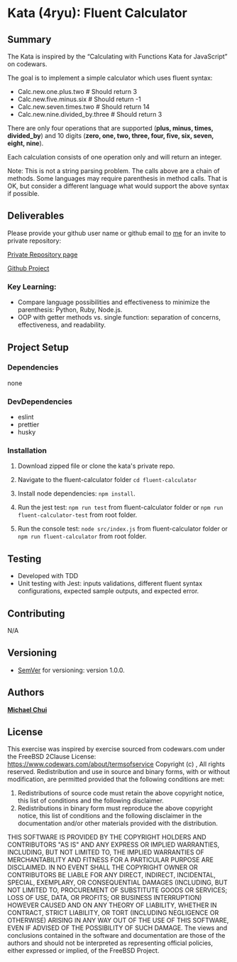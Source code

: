 # Kata (4ryu): Fluent Calculator

## Summary

The Kata is inspired by the “Calculating with Functions Kata for JavaScript” on codewars.

The goal is to implement a simple calculator which uses fluent syntax:

- Calc.new.one.plus.two # Should return 3
- Calc.new.five.minus.six # Should return -1
- Calc.new.seven.times.two # Should return 14
- Calc.new.nine.divided_by.three # Should return 3

There are only four operations that are supported (**plus, minus, times, divided_by**) and 10 digits (**zero, one, two, three, four, five, six, seven, eight, nine**).

Each calculation consists of one operation only and will return an integer.

Note: This is not a string parsing problem. The calls above are a chain of methods. Some languages may require parenthesis in method calls. That is OK, but consider a different language what would support the above syntax if possible.

## Deliverables
Please provide your github user name or github email to [me](michael.chui1@ucalgary.ca) for an invite to private repository:

[Private Repository page](https://github.com/mikel-k-khui/kata/tree/master/fluent-calculator)

[Github Project](https://github.com/mikel-k-khui/kata/projects/1)

### Key Learning:

- Compare language possibilities and effectiveness to minimize the parenthesis: Python, Ruby, Node.js.
- OOP with getter methods vs. single function: separation of concerns, effectiveness, and readability.

## Project Setup

### Dependencies

none

### DevDependencies

- eslint
- prettier
- husky

### Installation

1. Download zipped file or clone the kata's private repo.

2. Navigate to the fluent-calculator folder `cd fluent-calculator`

3. Install node dependencies: `npm install`.

4. Run the jest test: `npm run test` from fluent-calculator folder or `npm run fluent-calculator-test` from root folder.

5. Run the console test: `node src/index.js` from fluent-calculator folder or `npm run fluent-calculator` from root folder.

## Testing

- Developed with TDD
- Unit testing with Jest: inputs validations, different fluent syntax configurations, expected sample outputs, and expected error.

## Contributing

N/A

## Versioning

- [SemVer](http://semver.org/) for versioning: version 1.0.0.

## Authors

[**Michael Chui**](https://github.com/mikel-k-khui)

## License

This exercise was inspired by exercise sourced from codewars.com under the FreeBSD 2Clause License:
https://www.codewars.com/about/termsofservice
Copyright (c) , All rights reserved. Redistribution and use in source and binary forms, with or without modification, are permitted provided that the following conditions are met:

1. Redistributions of source code must retain the above copyright notice, this list of conditions
   and the following disclaimer.
2. Redistributions in binary form must reproduce the above copyright notice, this list of
   conditions and the following disclaimer in the documentation and/or other materials provided
   with the distribution.

THIS SOFTWARE IS PROVIDED BY THE COPYRIGHT HOLDERS AND CONTRIBUTORS "AS
IS" AND ANY EXPRESS OR IMPLIED WARRANTIES, INCLUDING, BUT NOT LIMITED TO, THE
IMPLIED WARRANTIES OF MERCHANTABILITY AND FITNESS FOR A PARTICULAR
PURPOSE ARE DISCLAIMED. IN NO EVENT SHALL THE COPYRIGHT OWNER OR
CONTRIBUTORS BE LIABLE FOR ANY DIRECT, INDIRECT, INCIDENTAL, SPECIAL,
EXEMPLARY, OR CONSEQUENTIAL DAMAGES (INCLUDING, BUT NOT LIMITED TO,
PROCUREMENT OF SUBSTITUTE GOODS OR SERVICES; LOSS OF USE, DATA, OR
PROFITS; OR BUSINESS INTERRUPTION) HOWEVER CAUSED AND ON ANY THEORY OF
LIABILITY, WHETHER IN CONTRACT, STRICT LIABILITY, OR TORT (INCLUDING
NEGLIGENCE OR OTHERWISE) ARISING IN ANY WAY OUT OF THE USE OF THIS
SOFTWARE, EVEN IF ADVISED OF THE POSSIBILITY OF SUCH DAMAGE. The views and
conclusions contained in the software and documentation are those of the authors and should
not be interpreted as representing official policies, either expressed or implied, of the FreeBSD
Project.
